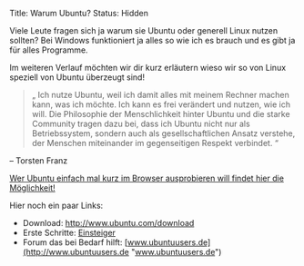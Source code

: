 Title: Warum Ubuntu?
Status: Hidden

Viele Leute fragen sich ja warum sie Ubuntu oder generell Linux nutzen
sollten? Bei Windows funktioniert ja alles so wie ich es brauch und es
gibt ja für alles Programme.

Im weiteren Verlauf möchten wir dir kurz erläutern wieso wir so von
Linux speziell von Ubuntu überzeugt sind!

<div class="twelve-col">
    <blockquote class="pull-quote">
        <p><span>„</span>
Ich nutze Ubuntu, weil ich damit alles mit meinem Rechner machen kann,
was ich möchte. Ich kann es frei verändert und nutzen, wie ich will.
Die Philosophie der Menschlichkeit hinter Ubuntu und die starke Community
tragen dazu bei, dass ich Ubuntu nicht nur als Betriebssystem, sondern
auch als gesellschaftlichen Ansatz verstehe, der Menschen miteinander
im gegenseitigen Respekt verbindet.
        <span>“</span></p>
    </blockquote>
</div>

– Torsten Franz


[Wer Ubuntu einfach mal kurz im Browser ausprobieren will findet hier
die Möglichkeit!](http://tour.ubuntuusers.de)

Hier noch ein paar Links:

 * Download: <http://www.ubuntu.com/download>
 * Erste Schritte: [Einsteiger](http://wiki.ubuntuusers.de/Einsteiger)
 * Forum das bei Bedarf hilft: [www.ubuntuusers.de](http://www.ubuntuusers.de "www.ubuntuusers.de")
